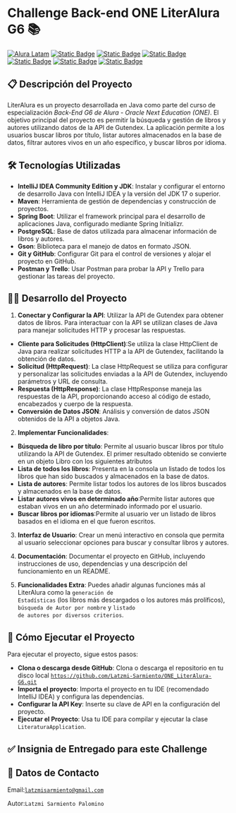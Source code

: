 # Challenge Back-end ONE LiterAlura G6 📚
[![Alura Latam](https://img.shields.io/badge/Alura-Latam-blue?style=flat)](https://www.aluracursos.com/)
[![Static Badge](https://img.shields.io/badge/ONE-Oracle_Next_Education-orange?style=flat&logo=oracle&logoColor=orange)](https://www.oracle.com/co/education/oracle-next-education/) [![Static Badge](https://img.shields.io/badge/IDE-IntelliJ_IDEA-%23ff0534?style=flat&logo=IntelliJ%20IDEA&logoColor=%232196f3)](https://www.jetbrains.com/es-es/idea/) [![Static Badge](https://img.shields.io/badge/Language-Java-%23ff0000?style=flat)](#)
[![Static Badge](https://img.shields.io/badge/Java_Library-Gson_%2F_Json-blue?style=flat&logo=json)](https://mvnrepository.com/artifact/com.google.code.gson/gson)
[![Static Badge](https://img.shields.io/badge/API-Exchange_Rate_API-%23e90000?style=flat)](https://www.exchangerate-api.com/docs/java-currency-api)
[![Static Badge](https://img.shields.io/badge/license-MIT-blue)](#)

## 📋 Descripción del Proyecto
LiterAlura es un proyecto desarrollada en Java como parte del curso de especialización *Back-End G6 de Alura - Oracle Next Education (ONE)*. El objetivo principal del proyecto es permitir la búsqueda y gestión de libros y autores utilizando datos de la API de Gutendex. La aplicación permite a los usuarios buscar libros por título, listar autores almacenados en la base de datos, filtrar autores vivos en un año específico, y buscar libros por idioma.

## 🛠️ Tecnologías Utilizadas
- **IntelliJ IDEA Community Edition y JDK**: Instalar y configurar el entorno de desarrollo Java con IntelliJ IDEA y la versión del JDK 17 o superior.
- **Maven**: Herramienta de gestión de dependencias y construcción de proyectos.
- **Spring Boot**: Utilizar el framework principal para el desarrollo de aplicaciones Java, configurado mediante Spring Initializr.
- **PostgreSQL**: Base de datos utilizada para almacenar información de libros y autores.
- **Gson**: Biblioteca para el manejo de datos en formato JSON.
- **Git y GitHub**: Configurar Git para el control de versiones y alojar el proyecto en GitHub.
- **Postman y Trello**: Usar Postman para probar la API y Trello para gestionar las tareas del proyecto.


## 👩‍💻 Desarrollo del Proyecto
1. **Conectar y Configurar la API**: Utilizar la API de Gutendex para obtener datos de libros. Para interactuar con la API se utilizan clases de Java para manejar solicitudes HTTP y procesar las respuestas.
- **Cliente para Solicitudes (HttpClient)**:Se utiliza la clase HttpClient de Java para realizar solicitudes HTTP a la API de Gutendex, facilitando la obtención de datos.
- **Solicitud (HttpRequest)**: La clase HttpRequest se utiliza para configurar y personalizar las solicitudes enviadas a la API de Gutendex, incluyendo parámetros y URL de consulta.
- **Respuesta (HttpResponse)**: La clase HttpResponse maneja las respuestas de la API, proporcionando acceso al código de estado, encabezados y cuerpo de la respuesta.
- **Conversión de Datos JSON**: Análisis y conversión de datos JSON obtenidos de la API a objetos Java.

2. **Implementar Funcionalidades**:
- **Búsqueda de libro por título**: Permite al usuario buscar libros por título utilizando la API de Gutendex. El primer resultado obtenido se convierte en un objeto Libro con los siguientes atributos
- **Lista de todos los libros**: Presenta en la consola un listado de todos los libros que han sido buscados y almacenados en la base de datos.
- **Lista de autores**: Permite listar todos los autores de los libros buscados y almacenados en la base de datos.
- **Listar autores vivos en determinado año**:Permite listar autores que estaban vivos en un año determinado informado por el usuario.
- **Buscar libros por idiomas**:Permite al usuario ver un listado de libros basados en el idioma en el que fueron escritos.

3. **Interfaz de Usuario**: Crear un menú interactivo en consola que permita al usuario seleccionar opciones para buscar y consultar libros y autores.

4. **Documentación**: Documentar el proyecto en GitHub, incluyendo instrucciones de uso, dependencias y una descripción del funcionamiento en un README.

5. **Funcionalidades Extra**: Puedes añadir algunas funciones más al LiterAlura como la <code>generación de Estadísticas</code> (los libros más descargados o los autores más prolíficos), <code>búsqueda de Autor por nombre</code> y <code>listado de autores por diversos criterios</code>.
   
## 🚀 Cómo Ejecutar el Proyecto
Para ejecutar el proyecto, sigue estos pasos:

- **Clona o descarga desde GitHub**: Clona o descarga el repositorio en tu disco local <code>https://github.com/Latzmi-Sarmiento/ONE_LiterAlura-G6.git</code>
- **Importa el proyecto**: Importa el proyecto en tu IDE (recomendado IntelliJ IDEA) y configura las dependencias.
- **Configurar la API Key**: Inserte su clave de API en la configuración del proyecto.
- **Ejecutar el Proyecto**: Usa tu IDE para compilar y ejecutar la clase <code>LiteraturaApplication</code>.

## ✅ Insignia de Entregado para este Challenge


## 💬 Datos de Contacto
Email:<code>latzmisarmiento@gmail.com</code>

Autor:<code>Latzmi Sarmiento Palomino</code>
